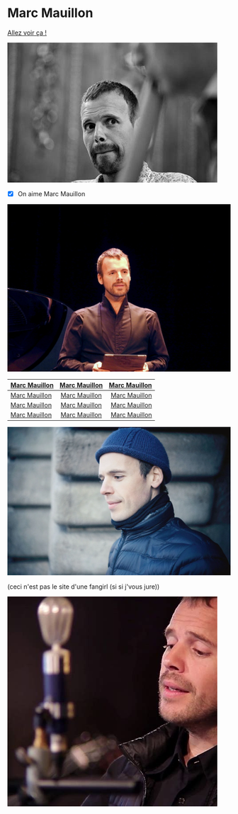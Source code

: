 # Marc Mauillon

[Allez voir ça !](http://marcmauillon.com/)

![Marc Mauillon](th.jpg "MM c'est le plus beau")

- [x] On aime Marc Mauillon

![Marc Mauillon](th2.jpg "MM c'est le plus fort")

| [Marc Mauillon](https://www.youtube.com/watch?v=VW1GbqIxKUE)       |     [Marc Mauillon](https://www.instagram.com/marcmauillon/)     |        [Marc Mauillon](https://www.lagence-management.com/chanteurs/marc-mauillon/) |
| :------------------ | :-------------------: | -------------------: |
| [Marc Mauillon](https://fr.wikipedia.org/wiki/Marc_Mauillon)       |     [Marc Mauillon](https://www.youtube.com/watch?v=nyyCaqybo9M)     |        [Marc Mauillon](https://www.operadeparis.fr/artistes/marc-mauillon) |
| [Marc Mauillon](https://www.agendaculturel.fr/marc-mauillon)       |     [Marc Mauillon](https://www.youtube.com/watch?v=tJS-HZWB3wE)     |        [Marc Mauillon](https://www.radiofrance.fr/personnes/marc-mauillon) |
| [Marc Mauillon](https://fr.linkedin.com/in/marc-mauillon-582b7180)       |     [Marc Mauillon](https://www.opera-bordeaux.com/marc-mauillon-1495)     |        [Marc Mauillon](https://www.operabase.com/artists/marc-mauillon-10993/fr) |

![Marc Mauillon](th3.webp "MM c'est le plus intelligent")

(ceci n'est pas le site d'une fangirl (si si j'vous jure))

![Marc Mauillon](th3.jpg "MM c'est le plus mignon")
